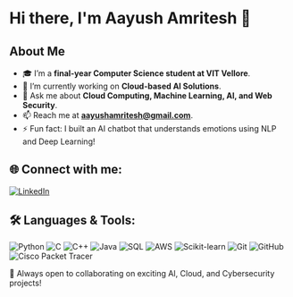 # Hi there, I'm Aayush Amritesh 👋

## About Me
- 🎓 I’m a **final-year Computer Science student at VIT Vellore**.
- 🔭 I’m currently working on **Cloud-based AI Solutions**.
- 💬 Ask me about **Cloud Computing, Machine Learning, AI, and Web Security**.
- 📫 Reach me at **[aayushamritesh@gmail.com](mailto:aayushamritesh@gmail.com)**.
- ⚡ Fun fact: I built an AI chatbot that understands emotions using NLP and Deep Learning!

## 🌐 Connect with me:
[![LinkedIn](https://img.shields.io/badge/LinkedIn-blue?logo=linkedin)](https://www.linkedin.com/in/aayush-amritesh-64b346220/)

## 🛠️ Languages & Tools:
![Python](https://img.shields.io/badge/Python-blue?logo=python)
![C](https://img.shields.io/badge/C-blue?logo=c)
![C++](https://img.shields.io/badge/C++-blue?logo=c%2B%2B)
![Java](https://img.shields.io/badge/Java-orange?logo=java)
![SQL](https://img.shields.io/badge/SQL-blue?logo=database)
![AWS](https://img.shields.io/badge/AWS-orange?logo=amazonaws)
![Scikit-learn](https://img.shields.io/badge/Scikit--Learn-orange?logo=scikitlearn)
![Git](https://img.shields.io/badge/Git-black?logo=git)
![GitHub](https://img.shields.io/badge/GitHub-black?logo=github)
![Cisco Packet Tracer](https://img.shields.io/badge/Cisco_Packet_Tracer-blue?logo=cisco)


🎯 Always open to collaborating on exciting AI, Cloud, and Cybersecurity projects!
